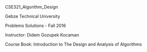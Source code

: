 CSE321_Algorithm_Design

Gebze Technical University

Problems Solutions - Fall 2016

Instructor: Didem Gozupek Kocaman

Course Book: Introduction to The Design and Analysis of Algorithms
